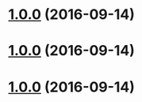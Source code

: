<a name="1.0.0"></a>
# [1.0.0](https://github.com/ajdruff/github-easy-release/compare/v1.13.0...v1.0.0) (2016-09-14)



<a name="1.0.0"></a>
# [1.0.0](https://github.com/ajdruff/github-easy-release/compare/v1.12.0...v1.0.0) (2016-09-14)



<a name="1.0.0"></a>
# [1.0.0](https://github.com/ajdruff/github-easy-release/compare/v1.11.0...v1.0.0) (2016-09-14)



